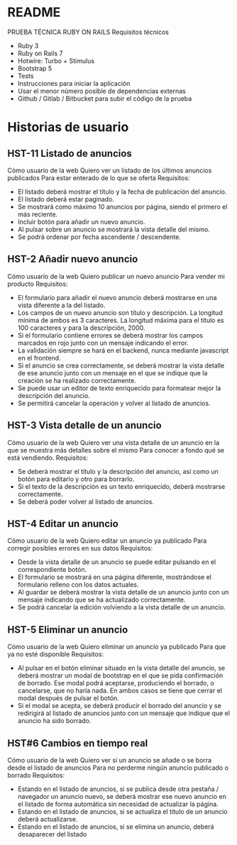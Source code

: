 # README

PRUEBA TÉCNICA RUBY ON RAILS
Requisitos técnicos
* Ruby 3
* Ruby on Rails 7
* Hotwire: Turbo + Stimulus
* Bootstrap 5
* Tests
* Instrucciones para iniciar la aplicación
* Usar el menor número posible de dependencias externas
* Github / Gitlab / Bitbucket para subir el código de la prueba

# Historias de usuario
## HST-11 Listado de anuncios
Cómo usuario de la web
Quiero ver un listado de los últimos anuncios publicados
Para estar enterado de lo que se oferta
Requisitos:
* El listado deberá mostrar el título y la fecha de publicación del anuncio.
* El listado deberá estar paginado.
* Se mostrará como máximo 10 anuncios por página, siendo el primero el más reciente.
* Incluir botón para añadir un nuevo anuncio.
* Al pulsar sobre un anuncio se mostrará la vista detalle del mismo.
* Se podrá ordenar por fecha ascendente / descendente.

## HST-2 Añadir nuevo anuncio
Cómo usuario de la web
Quiero publicar un nuevo anuncio
Para vender mi producto
Requisitos:
* El formulario para añadir el nuevo anuncio deberá mostrarse en una vista diferente a la del listado.
* Los campos de un nuevo anuncio son título y descripción. La longitud mínima de ambos es 3 caracteres. La
longitud máxima para el título es 100 caracteres y para la descripción, 2000.
* Si el formulario contiene errores se deberá mostrar los campos marcados en rojo junto con un mensaje indicando el
error.
* La validación siempre se hará en el backend, nunca mediante javascript en el frontend.
* Si el anuncio se crea correctamente, se deberá mostrar la vista detalle de ese anuncio junto con un mensaje en el
que se indique que la creación se ha realizado correctamente.
* Se puede usar un editor de texto enriquecido para formatear mejor la descripción del anuncio.
* Se permitirá cancelar la operación y volver al listado de anuncios.

## HST-3 Vista detalle de un anuncio
Cómo usuario de la web
Quiero ver una vista detalle de un anuncio en la que se muestra más detalles sobre el mismo
Para conocer a fondo qué se está vendiendo.
Requisitos:
* Se deberá mostrar el título y la descripción del anuncio, así como un botón para editarlo y otro para borrarlo.
* Si el texto de la descripción es un texto enriquecido, deberá mostrarse correctamente.
* Se deberá poder volver al listado de anuncios.

## HST-4 Editar un anuncio
Cómo usuario de la web
Quiero editar un anuncio ya publicado
Para corregir posibles errores en sus datos
Requisitos:
* Desde la vista detalle de un anuncio se puede editar pulsando en el correspondiente botón.
* El formulario se mostrará en una página diferente, mostrándose el formulario relleno con los datos actuales.
* Al guardar se deberá mostrar la vista detalle de un anuncio junto con un mensaje indicando que se ha actualizado
correctamente.
* Se podrá cancelar la edición volviendo a la vista detalle de un anuncio.

## HST-5 Eliminar un anuncio
Cómo usuario de la web
Quiero eliminar un anuncio ya publicado
Para que ya no esté disponible
Requisitos:
* Al pulsar en el botón eliminar situado en la vista detalle del anuncio, se deberá mostrar un modal de bootstrap en el
que se pida confirmación de borrado. Ese modal podrá aceptarse, produciendo el borrado, o cancelarse, que no
haría nada. En ambos casos se tiene que cerrar el modal después de pulsar el botón.
* Si el modal se acepta, se deberá producir el borrado del anuncio y se redirigirá al listado de anuncios junto con un
mensaje que indique que el anuncio ha sido borrado.

## HST#6 Cambios en tiempo real
Cómo usuario de la web
Quiero ver si un anuncio se añade o se borra desde el listado de anuncios
Para no perderme ningún anuncio publicado o borrado
Requisitos:
* Estando en el listado de anuncios, si se publica desde otra pestaña / navegador un anuncio nuevo, se deberá
mostrar ese nuevo anuncio en el listado de forma automática sin necesidad de actualizar la página.
* Estando en el listado de anuncios, si se actualiza el título de un anuncio deberá actualizarse.
* Estando en el listado de anuncios, si se elimina un anuncio, deberá desaparecer del listado
